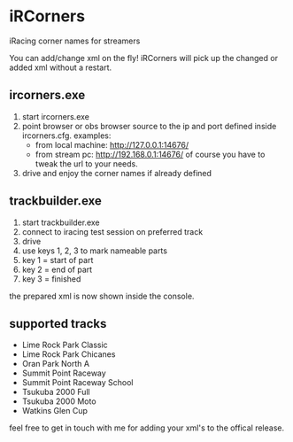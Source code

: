 # iRCorners
iRacing corner names for streamers

You can add/change xml on the fly!
iRCorners will pick up the changed or added xml without a restart.

## ircorners.exe

1. start ircorners.exe
2. point browser or obs browser source to the ip and port defined inside
   ircorners.cfg. 
   examples: 
   - from local machine: http://127.0.0.1:14676/
   - from stream pc: http://192.168.0.1:14676/
   of course you have to tweak the url to your needs.
3. drive and enjoy the corner names if already defined

## trackbuilder.exe

1. start trackbuilder.exe
2. connect to iracing test session on preferred track
3. drive
4. use keys 1, 2, 3 to mark nameable parts
5. key 1 = start of part
6. key 2 = end of part
7. key 3 = finished

the prepared xml is now shown inside the console.

## supported tracks
- Lime Rock Park Classic
- Lime Rock Park Chicanes
- Oran Park North A
- Summit Point Raceway
- Summit Point Raceway School
- Tsukuba 2000 Full
- Tsukuba 2000 Moto
- Watkins Glen Cup

feel free to get in touch with me for adding your xml's to the offical release.